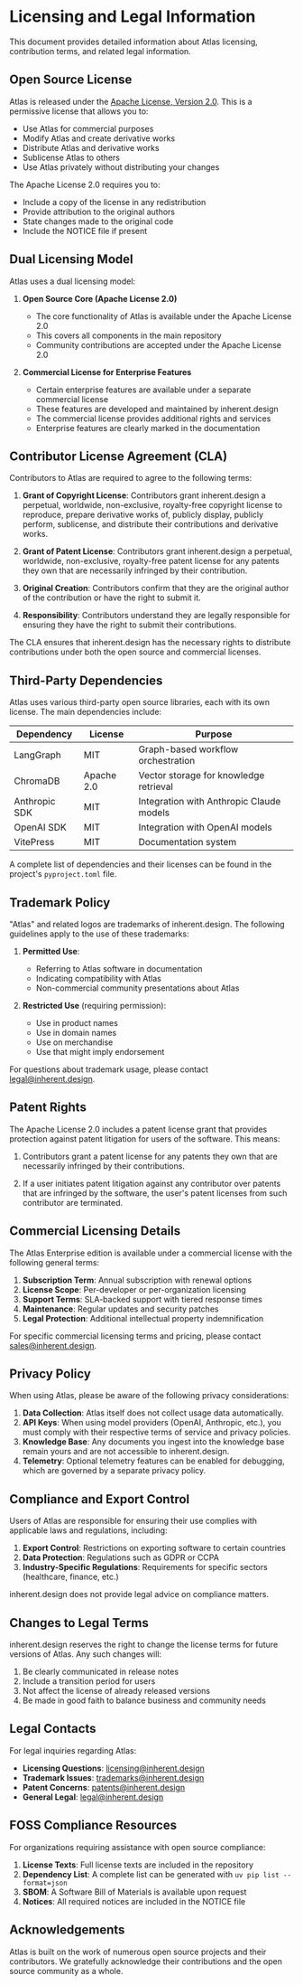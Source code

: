 # Licensing and Legal Information

This document provides detailed information about Atlas licensing, contribution terms, and related legal information.

## Open Source License

Atlas is released under the [Apache License, Version 2.0](https://www.apache.org/licenses/LICENSE-2.0). This is a permissive license that allows you to:

- Use Atlas for commercial purposes
- Modify Atlas and create derivative works
- Distribute Atlas and derivative works
- Sublicense Atlas to others
- Use Atlas privately without distributing your changes

The Apache License 2.0 requires you to:

- Include a copy of the license in any redistribution
- Provide attribution to the original authors
- State changes made to the original code
- Include the NOTICE file if present

## Dual Licensing Model

Atlas uses a dual licensing model:

1. **Open Source Core (Apache License 2.0)**
   - The core functionality of Atlas is available under the Apache License 2.0
   - This covers all components in the main repository
   - Community contributions are accepted under the Apache License 2.0

2. **Commercial License for Enterprise Features**
   - Certain enterprise features are available under a separate commercial license
   - These features are developed and maintained by inherent.design
   - The commercial license provides additional rights and services
   - Enterprise features are clearly marked in the documentation

## Contributor License Agreement (CLA)

Contributors to Atlas are required to agree to the following terms:

1. **Grant of Copyright License**: Contributors grant inherent.design a perpetual, worldwide, non-exclusive, royalty-free copyright license to reproduce, prepare derivative works of, publicly display, publicly perform, sublicense, and distribute their contributions and derivative works.

2. **Grant of Patent License**: Contributors grant inherent.design a perpetual, worldwide, non-exclusive, royalty-free patent license for any patents they own that are necessarily infringed by their contribution.

3. **Original Creation**: Contributors confirm that they are the original author of the contribution or have the right to submit it.

4. **Responsibility**: Contributors understand they are legally responsible for ensuring they have the right to submit their contributions.

The CLA ensures that inherent.design has the necessary rights to distribute contributions under both the open source and commercial licenses.

## Third-Party Dependencies

Atlas uses various third-party open source libraries, each with its own license. The main dependencies include:

| Dependency | License | Purpose |
|------------|---------|---------|
| LangGraph | MIT | Graph-based workflow orchestration |
| ChromaDB | Apache 2.0 | Vector storage for knowledge retrieval |
| Anthropic SDK | MIT | Integration with Anthropic Claude models |
| OpenAI SDK | MIT | Integration with OpenAI models |
| VitePress | MIT | Documentation system |

A complete list of dependencies and their licenses can be found in the project's `pyproject.toml` file.

## Trademark Policy

"Atlas" and related logos are trademarks of inherent.design. The following guidelines apply to the use of these trademarks:

1. **Permitted Use**:
   - Referring to Atlas software in documentation
   - Indicating compatibility with Atlas
   - Non-commercial community presentations about Atlas

2. **Restricted Use** (requiring permission):
   - Use in product names
   - Use in domain names
   - Use on merchandise
   - Use that might imply endorsement

For questions about trademark usage, please contact legal@inherent.design.

## Patent Rights

The Apache License 2.0 includes a patent license grant that provides protection against patent litigation for users of the software. This means:

1. Contributors grant a patent license for any patents they own that are necessarily infringed by their contributions.

2. If a user initiates patent litigation against any contributor over patents that are infringed by the software, the user's patent licenses from such contributor are terminated.

## Commercial Licensing Details

The Atlas Enterprise edition is available under a commercial license with the following general terms:

1. **Subscription Term**: Annual subscription with renewal options
2. **License Scope**: Per-developer or per-organization licensing
3. **Support Terms**: SLA-backed support with tiered response times
4. **Maintenance**: Regular updates and security patches
5. **Legal Protection**: Additional intellectual property indemnification

For specific commercial licensing terms and pricing, please contact sales@inherent.design.

## Privacy Policy

When using Atlas, please be aware of the following privacy considerations:

1. **Data Collection**: Atlas itself does not collect usage data automatically.
2. **API Keys**: When using model providers (OpenAI, Anthropic, etc.), you must comply with their respective terms of service and privacy policies.
3. **Knowledge Base**: Any documents you ingest into the knowledge base remain yours and are not accessible to inherent.design.
4. **Telemetry**: Optional telemetry features can be enabled for debugging, which are governed by a separate privacy policy.

## Compliance and Export Control

Users of Atlas are responsible for ensuring their use complies with applicable laws and regulations, including:

1. **Export Control**: Restrictions on exporting software to certain countries
2. **Data Protection**: Regulations such as GDPR or CCPA
3. **Industry-Specific Regulations**: Requirements for specific sectors (healthcare, finance, etc.)

inherent.design does not provide legal advice on compliance matters.

## Changes to Legal Terms

inherent.design reserves the right to change the license terms for future versions of Atlas. Any such changes will:

1. Be clearly communicated in release notes
2. Include a transition period for users
3. Not affect the license of already released versions
4. Be made in good faith to balance business and community needs

## Legal Contacts

For legal inquiries regarding Atlas:

- **Licensing Questions**: licensing@inherent.design
- **Trademark Issues**: trademarks@inherent.design
- **Patent Concerns**: patents@inherent.design
- **General Legal**: legal@inherent.design

## FOSS Compliance Resources

For organizations requiring assistance with open source compliance:

1. **License Texts**: Full license texts are included in the repository
2. **Dependency List**: A complete list can be generated with `uv pip list --format=json`
3. **SBOM**: A Software Bill of Materials is available upon request
4. **Notices**: All required notices are included in the NOTICE file

## Acknowledgements

Atlas is built on the work of numerous open source projects and their contributors. We gratefully acknowledge their contributions and the open source community as a whole.